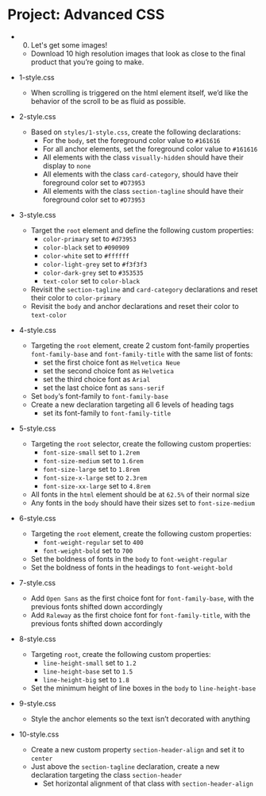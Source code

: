 # Project: Advanced CSS

*   0. Let's get some images!
    - Download 10 high resolution images that look as close to the final product that you’re going to make.

*   1-style.css
    - When scrolling is triggered on the html element itself, we’d like the behavior of the scroll to be as fluid as possible.

*   2-style.css
    - Based on `styles/1-style.css`, create the following declarations:
      - For the `body`, set the foreground color value to `#161616`
      - For all anchor elements, set the foreground color value to `#161616`
      - All elements with the class `visually-hidden` should have their display to `none`
      - All elements with the class `card-category`, should have their foreground color set to `#D73953`
      - All elements with the class `section-tagline` should have their foreground color set to `#D73953`

*   3-style.css
    - Target the `root` element and define the following custom properties:
      - `color-primary` set to `#d73953`
      - `color-black` set to `#090909`
      - `color-white` set to `#ffffff`
      - `color-light-grey` set to `#f3f3f3`
      - `color-dark-grey` set to `#353535`
      - `text-color` set to `color-black`
    - Revisit the `section-tagline` and `card-category` declarations and reset their color to `color-primary`
    - Revisit the `body` and anchor declarations and reset their color to `text-color`

*   4-style.css
    - Targeting the `root` element, create 2 custom font-family properties `font-family-base` and `font-family-title` with the same list of fonts:
      - set the first choice font as `Helvetica Neue`
      - set the second choice font as `Helvetica`
      - set the third choice font as `Arial`
      - set the last choice font as `sans-serif`
    - Set `body`‘s font-family to `font-family-base`
    - Create a new declaration targeting all 6 levels of heading tags
      - set its font-family to `font-family-title`

*   5-style.css
    - Targeting the `root` selector, create the following custom properties:
      - `font-size-small` set to `1.2rem`
      - `font-size-medium` set to `1.6rem`
      - `font-size-large` set to `1.8rem`
      - `font-size-x-large` set to `2.3rem`
      - `font-size-xx-large` set to `4.8rem`
    - All fonts in the `html` element should be at `62.5%` of their normal size
    - Any fonts in the `body` should have their sizes set to `font-size-medium`

*   6-style.css
    - Targeting the `root` element, create the following custom properties:
      - `font-weight-regular` set to `400`
      - `font-weight-bold` set to `700`
    - Set the boldness of fonts in the `body` to `font-weight-regular`
    - Set the boldness of fonts in the headings to `font-weight-bold`

*   7-style.css
    - Add `Open Sans` as the first choice font for `font-family-base`, with the previous fonts shifted down accordingly
    - Add `Raleway` as the first choice font for `font-family-title`, with the previous fonts shifted down accordingly

*   8-style.css
    - Targeting `root`, create the following custom properties:
      - `line-height-small` set to `1.2`
      - `line-height-base` set to `1.5`
      - `line-height-big` set to `1.8`
    - Set the minimum height of line boxes in the `body` to `line-height-base`

*   9-style.css
    - Style the anchor elements so the text isn’t decorated with anything

*   10-style.css
    - Create a new custom property `section-header-align` and set it to `center`
    - Just above the `section-tagline` declaration, create a new declaration targeting the class `section-header`
      - Set horizontal alignment of that class with `section-header-align`
